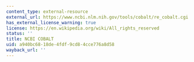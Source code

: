 ```yaml
---
content_type: external-resource
external_url: https://www.ncbi.nlm.nih.gov/tools/cobalt/re_cobalt.cgi
has_external_license_warning: true
license: https://en.wikipedia.org/wiki/All_rights_reserved
status: ''
title: NCBI COBALT
uid: a940bc68-18de-4fdf-9cd8-4cce776a8d58
wayback_url: ''
---
```


